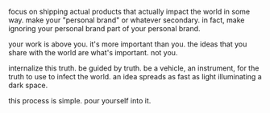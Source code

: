 focus on shipping actual products that actually impact the world in some way. make your "personal brand" or whatever secondary. in fact, make ignoring your personal brand part of your personal brand.

your work is above you. it's more important than you. the ideas that you share with the world are what's important. not you.

internalize this truth. be guided by truth. be a vehicle, an instrument, for the truth to use to infect the world. an idea spreads as fast as light illuminating a dark space.

this process is simple. pour yourself into it.